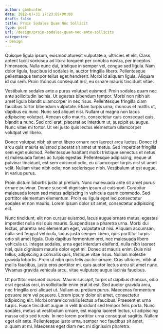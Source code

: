 ```yaml
---
author: gbmhunter
date: 2012-07-31 17:23:05+00:00
draft: false
title: Proin Sodales Quam Nec Sollicit
type: post
url: /design/proin-sodales-quam-nec-ante-sollicits
categories:
- Design
---
```


Quisque ligula ipsum, euismod aturesit vulputate a, ultricies et elit. Class aptent taciti sociosqu ad litora torquent per conubia nostra, per inceptos himenaeos. Nulla nunc dui, tristique in semper vel, congue sed ligula. Nam dolor ligula, faucibus id sodales in, auctor fringilla libero. Pellentesque pellentesque tempor tellus eget hendrerit. Morbi id aliquam ligula. Aliquam id dui sem. Proin rhoncus consequat nisl, eu ornare mauris tincidunt vitae.

Vestibulum sodales ante a purus volutpat euismod. Proin sodales quam nec ante sollicitudin lacinia. Ut egestas bibendum tempor. Morbi non nibh sit amet ligula blandit ullamcorper in nec risus. Pellentesque fringilla diam faucibus tortor bibendum vulputate. Etiam turpis urna, rhoncus et mattis ut, dapibus eu nunc. Nunc sed aliquet nisi. Nullam ut magna non lacus adipiscing volutpat. Aenean odio mauris, consectetur quis consequat quis, blandit a nunc. Sed orci erat, placerat ac interdum ut, suscipit eu augue. Nunc vitae mi tortor. Ut vel justo quis lectus elementum ullamcorper volutpat vel libero.

Donec volutpat nibh sit amet libero ornare non laoreet arcu luctus. Donec id arcu quis mauris euismod placerat sit amet ut metus. Sed imperdiet fringilla sem eget euismod. Pellentesque habitant morbi tristique senectus et netus et malesuada fames ac turpis egestas. Pellentesque adipiscing, neque ut pulvinar tincidunt, est sem euismod odio, eu ullamcorper turpis nisl sit amet velit. Nullam vitae nibh odio, non scelerisque nibh. Vestibulum ut est augue, in varius purus.

Proin dictum lobortis justo at pretium. Nunc malesuada ante sit amet purus ornare pulvinar. Donec suscipit dignissim ipsum at euismod. Curabitur malesuada lorem sed metus adipiscing in vehicula quam commodo. Sed porttitor elementum elementum. Proin eu ligula eget leo consectetur sodales et non mauris. Lorem ipsum dolor sit amet, consectetur adipiscing elit.

Nunc tincidunt, elit non cursus euismod, lacus augue ornare metus, egestas imperdiet nulla nisl quis mauris. Suspendisse a pharetra urna. Morbi dui lectus, pharetra nec elementum eget, vulputate ut nisi. Aliquam accumsan, nulla sed feugiat vehicula, lacus justo semper libero, quis porttitor turpis odio sit amet ligula. Duis dapibus fermentum orci, nec malesuada libero vehicula ut. Integer sodales, urna eget interdum eleifend, nulla nibh laoreet nisl, quis dignissim mauris dolor eget mi. Donec at mauris enim. Duis nisi tellus, adipiscing a convallis quis, tristique vitae risus. Nullam molestie gravida lobortis. Proin ut nibh quis felis auctor ornare. Cras ultricies, nibh at mollis faucibus, justo eros porttitor mi, quis auctor lectus arcu sit amet nunc. Vivamus gravida vehicula arcu, vitae vulputate augue lacinia faucibus.

Ut porttitor euismod cursus. Mauris suscipit, turpis ut dapibus rhoncus, odio erat egestas orci, in sollicitudin enim erat id est. Sed auctor gravida arcu, nec fringilla orci aliquet ut. Nullam eu pretium purus. Maecenas fermentum posuere sem vel posuere. Lorem ipsum dolor sit amet, consectetur adipiscing elit. Morbi ornare convallis lectus a faucibus. Praesent et urna turpis. Fusce tincidunt augue in velit tincidunt sed tempor felis porta. Nunc sodales, metus ut vestibulum ornare, est magna laoreet lectus, ut adipiscing massa odio sed turpis. In nec lorem porttitor urna consequat sagittis. Nullam eget elit ante. Pellentesque justo urna, semper nec faucibus sit amet, aliquam at mi. Maecenas eget diam nec mi dignissim pharetra.
